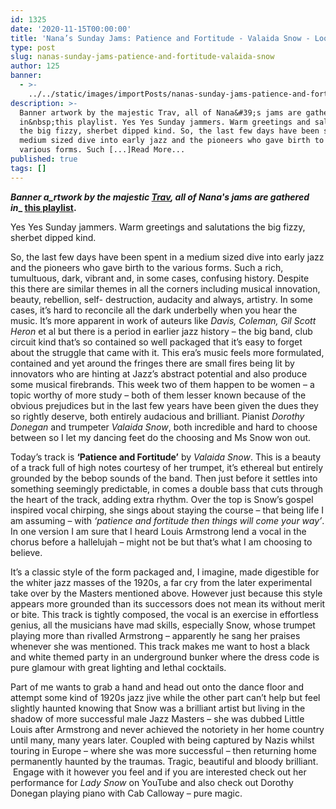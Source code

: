 ```yaml
---
id: 1325
date: '2020-11-15T00:00:00'
title: 'Nana’s Sunday Jams: Patience and Fortitude - Valaida Snow - Loose Lips'
type: post
slug: nanas-sunday-jams-patience-and-fortitude-valaida-snow
author: 125
banner:
  - >-
    ../../static/images/importPosts/nanas-sunday-jams-patience-and-fortitude-valaida-snow/image1325.jpeg
description: >-
  Banner artwork by the majestic Trav, all of Nana&#39;s jams are gathered
  in&nbsp;this playlist. Yes Yes Sunday jammers. Warm greetings and salutations
  the big fizzy, sherbet dipped kind. So, the last few days have been spent in a
  medium sized dive into early jazz and the pioneers who gave birth to the
  various forms. Such [...]Read More...
published: true
tags: []
---
```

**_Banner a_rtwork by the majestic [Trav](https://www.backdownwarchild.co.uk/), all of Nana's jams are gathered in__ [__this playlist__](https://open.spotify.com/playlist/12UoQ8ov5i6P8BIfm2lOjS?si=jarAn1CXSEuYB9vAxJidOg)__.__**

Yes Yes Sunday jammers. Warm greetings and salutations the big fizzy, sherbet dipped kind.

So, the last few days have been spent in a medium sized dive into early jazz and the pioneers who gave birth to the various forms. Such a rich, tumultuous, dark, vibrant and, in some cases, confusing history. Despite this there are similar themes in all the corners including musical innovation, beauty, rebellion, self- destruction, audacity and always, artistry. In some cases, it’s hard to reconcile all the dark underbelly when you hear the music. It’s more apparent in work of auteurs like _Davis, Coleman, Gil Scott Heron_ et al but there is a period in earlier jazz history – the big band, club circuit kind that’s so contained so well packaged that it’s easy to forget about the struggle that came with it. This era’s music feels more formulated, contained and yet around the fringes there are small fires being lit by innovators who are hinting at Jazz’s abstract potential and also produce some musical firebrands. This week two of them happen to be women – a topic worthy of more study – both of them lesser known because of the obvious prejudices but in the last few years have been given the dues they so rightly deserve, both entirely audacious and brilliant. Pianist _Dorothy Donegan_ and trumpeter _Valaida Snow_, both incredible and hard to choose between so I let my dancing feet do the choosing and Ms Snow won out.

Today’s track is **‘Patience and Fortitude’** by _Valaida Snow_. This is a beauty of a track full of high notes courtesy of her trumpet, it’s ethereal but entirely grounded by the bebop sounds of the band. Then just before it settles into something seemingly predictable, in comes a double bass that cuts through the heart of the track, adding extra rhythm. Over the top is Snow’s gospel inspired vocal chirping, she sings about staying the course – that being life I am assuming – with _‘patience and fortitude then things will come your way’_. In one version I am sure that I heard Louis Armstrong lend a vocal in the chorus before a hallelujah – might not be but that’s what I am choosing to believe.

It’s a classic style of the form packaged and, I imagine, made digestible for the whiter jazz masses of the 1920s, a far cry from the later experimental take over by the Masters mentioned above. However just because this style appears more grounded than its successors does not mean its without merit or bite. This track is tightly composed, the vocal is an exercise in effortless genius, all the musicians have mad skills, especially Snow, whose trumpet playing more than rivalled Armstrong – apparently he sang her praises whenever she was mentioned. This track makes me want to host a black and white themed party in an underground bunker where the dress code is pure glamour with great lighting and lethal cocktails.

Part of me wants to grab a hand and head out onto the dance floor and attempt some kind of 1920s jazz jive while the other part can’t help but feel slightly haunted knowing that Snow was a brilliant artist but living in the shadow of more successful male Jazz Masters – she was dubbed Little Louis after Armstrong and never achieved the notoriety in her home country until many, many years later. Coupled with being captured by Nazis whilst touring in Europe – where she was more successful – then returning home permanently haunted by the traumas. Tragic, beautiful and bloody brilliant.  Engage with it however you feel and if you are interested check out her performance for _Lady Snow_ on YouTube and also check out Dorothy Donegan playing piano with Cab Calloway – pure magic.